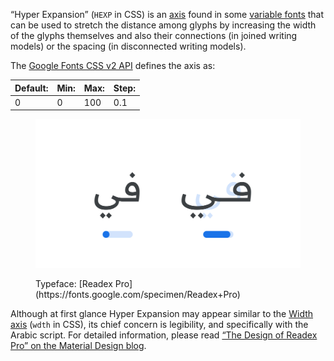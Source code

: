 “Hyper Expansion” (`HEXP` in CSS) is an [axis](/glossary/axis_in_variable_fonts) found in some [variable fonts](/glossary/variable_fonts) that can be used to stretch the distance among glyphs by increasing the width of the glyphs themselves and also their connections (in joined writing models) or the spacing (in disconnected writing models).

The [Google Fonts CSS v2 API](https://developers.google.com/fonts/docs/css2) defines the axis as:

| Default: | Min: | Max: | Step: |
| --- | --- | --- | --- |
| 0 | 0 | 100 | 0.1 |

<figure>

![An image showing two type specimens, each with an axis slider underneath. The specimen on the left shows the effects of the axis’ lowest value. The specimen on the right shows the effects of the axis’ highest value.](images/thumbnail.svg)

<figcaption>Typeface: [Readex Pro](https://fonts.google.com/specimen/Readex+Pro)</figcaption>
</figure>

Although at first glance Hyper Expansion may appear similar to the [Width axis](/glossary/width_axis) (`wdth` in CSS), its chief concern is legibility, and specifically with the Arabic script. For detailed information, please read [“The Design of Readex Pro” on the Material Design blog](https://material.io/blog/readex-pro-legibility-arabic-type-design).